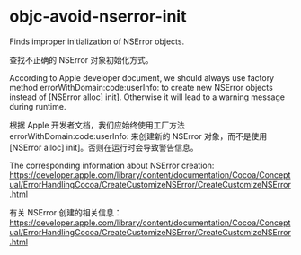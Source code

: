 # objc-avoid-nserror-init

Finds improper initialization of NSError objects.

查找不正确的 NSError 对象初始化方式。

According to Apple developer document, we should always use factory method errorWithDomain:code:userInfo: to create new NSError objects instead of [NSError alloc] init]. Otherwise it will lead to a warning message during runtime.

根据 Apple 开发者文档，我们应始终使用工厂方法 errorWithDomain:code:userInfo: 来创建新的 NSError 对象，而不是使用 [NSError alloc] init]。否则在运行时会导致警告信息。

The corresponding information about NSError creation:  
<https://developer.apple.com/library/content/documentation/Cocoa/Conceptual/ErrorHandlingCocoa/CreateCustomizeNSError/CreateCustomizeNSError.html>

有关 NSError 创建的相关信息：  
<https://developer.apple.com/library/content/documentation/Cocoa/Conceptual/ErrorHandlingCocoa/CreateCustomizeNSError/CreateCustomizeNSError.html>
